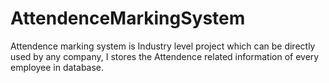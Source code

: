 # AttendenceMarkingSystem
Attendence marking system is Industry level project which can be directly used by any company, I stores the Attendence related information of every employee in database.

